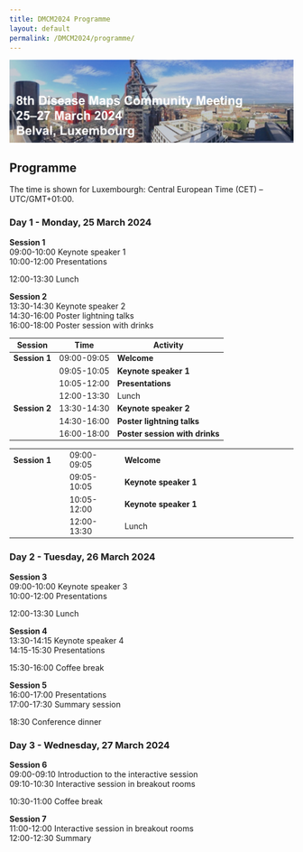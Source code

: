 ```yaml
---
title: DMCM2024 Programme
layout: default
permalink: /DMCM2024/programme/
---
```


<img src="/images/places/Belval08.jpg"/>

## Programme

The time is shown for Luxembourgh: Central European Time (CET) – UTC/GMT+01:00.

### Day 1 - Monday, 25 March 2024

**Session 1** \
09:00-10:00 Keynote speaker 1 \
10:00-12:00 Presentations

12:00-13:30 Lunch

**Session 2** \
13:30-14:30 Keynote speaker 2 \
14:30-16:00 Poster lightning talks \
16:00-18:00 Poster session with drinks


| **Session**   | **Time**       | **Activity**                                                |
|---------------|----------------|-------------------------------------------------------------|
| **Session 1** | 09:00-09:05    | **Welcome** |
|               | 09:05-10:05    | **Keynote speaker 1** |         
|               | 10:05-12:00    | **Presentations** |
|               | 12:00-13:30    | Lunch |
| **Session 2** | 13:30-14:30    | **Keynote speaker 2** |
|               | 14:30-16:00    | **Poster lightning talks** |
|               | 16:00-18:00    | **Poster session with drinks** |  


<table>
<tr>
<td style="width: 100px;">
<strong>Session 1</strong>
</td>
<td style="width: 100px;">
09:00-09:05
</td>
<td style="width: 400px;">
<strong>Welcome</strong>
</td>
</tr>
<tr>
<td style="width: 100px;"> 
</td>
<td style="width: 100px;">
09:05-10:05
</td>
<td style="width: 400px;">
<strong>Keynote speaker 1</strong>
</td>
</tr>
<tr>
<td style="width: 100px;"> 
</td>
<td style="width: 100px;">
10:05-12:00
</td>
<td style="width: 400px;">
<strong>Keynote speaker 1</strong>
</td>
</tr>
<tr>
<td style="width: 100px;"> 
</td>
<td style="width: 100px;">
12:00-13:30
</td>
<td style="width: 400px;">
Lunch
</td>
</tr>
</table>


### Day 2 - Tuesday, 26 March 2024

**Session 3** \
09:00-10:00 Keynote speaker 3 \
10:00-12:00 Presentations

12:00-13:30 Lunch

**Session 4** \
13:30-14:15 Keynote speaker 4 \
14:15-15:30 Presentations

15:30-16:00 Coffee break

**Session 5** \
16:00-17:00 Presentations \
17:00-17:30 Summary session

18:30	Conference dinner

### Day 3 - Wednesday, 27 March 2024

**Session 6** \
09:00-09:10 Introduction to the interactive session \
09:10-10:30 Interactive session in breakout rooms

10:30-11:00 Coffee break

**Session 7** \
11:00-12:00 Interactive session in breakout rooms \
12:00-12:30 Summary
